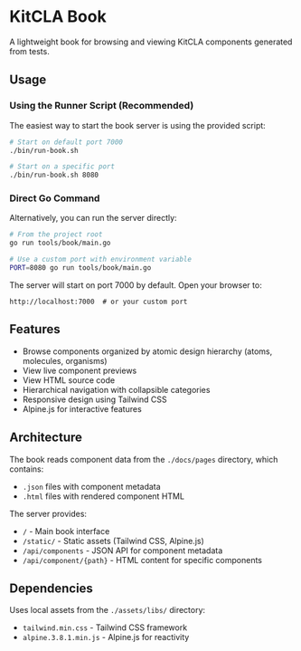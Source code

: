 # KitCLA Book

A lightweight book for browsing and viewing KitCLA components generated from tests.

## Usage

### Using the Runner Script (Recommended)

The easiest way to start the book server is using the provided script:

```bash
# Start on default port 7000
./bin/run-book.sh

# Start on a specific port
./bin/run-book.sh 8080
```

### Direct Go Command

Alternatively, you can run the server directly:

```bash
# From the project root
go run tools/book/main.go

# Use a custom port with environment variable
PORT=8080 go run tools/book/main.go
```

The server will start on port 7000 by default. Open your browser to:
```
http://localhost:7000  # or your custom port
```

## Features

- Browse components organized by atomic design hierarchy (atoms, molecules, organisms)
- View live component previews
- View HTML source code
- Hierarchical navigation with collapsible categories
- Responsive design using Tailwind CSS
- Alpine.js for interactive features

## Architecture

The book reads component data from the `./docs/pages` directory, which contains:
- `.json` files with component metadata
- `.html` files with rendered component HTML

The server provides:
- `/` - Main book interface
- `/static/` - Static assets (Tailwind CSS, Alpine.js)
- `/api/components` - JSON API for component metadata
- `/api/component/{path}` - HTML content for specific components

## Dependencies

Uses local assets from the `./assets/libs/` directory:
- `tailwind.min.css` - Tailwind CSS framework
- `alpine.3.8.1.min.js` - Alpine.js for reactivity